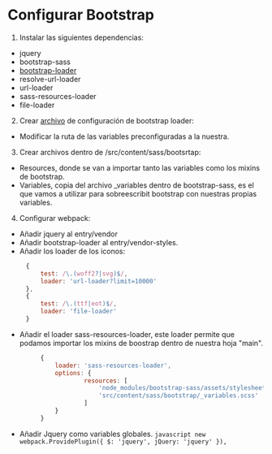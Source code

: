 # Configurar Bootstrap
1. Instalar las siguientes dependencias:
 - jquery
 - bootstrap-sass
 - [bootstrap-loader](https://github.com/shakacode/bootstrap-loader)
 - resolve-url-loader
 - url-loader
 - sass-resources-loader
 - file-loader

 2. Crear [archivo](https://raw.githubusercontent.com/shakacode/bootstrap-loader/master/.bootstraprc-3-default) de configuración de bootstrap loader: 
  * Modificar la ruta de las variables preconfiguradas a la nuestra.

 3. Crear archivos dentro de /src/content/sass/bootsrtap:
  * Resources, donde se van a importar tanto las variables como los mixins de bootstrap.
  * Variables, copia del archivo _variables dentro de bootstrap-sass, es el que vamos a utilizar para sobreescribit bootstrap con nuestras propias variables.

  4. Configurar webpack:
   * Añadir jquery al entry/vendor
   * Añadir bootstrap-loader al entry/vendor-styles.
   * Añadir los loader de los iconos:

   ```javascript
   		{
			test: /\.(woff2?|svg)$/,
			loader: 'url-loader?limit=10000'
		},
		{
			test: /\.(ttf|eot)$/,
			loader: 'file-loader'
		}
   ```
   * Añadir el loader sass-resources-loader, este loader permite que podamos importar los mixins de boostrap dentro de nuestra hoja "main".

   ```javascript
			{
				loader: 'sass-resources-loader',
				options: {
						resources: [
							'node_modules/bootstrap-sass/assets/stylesheets/bootstrap/_mixins',
							'src/content/sass/bootstrap/_variables.scss'
						]
				}
			}
   ```

   * Añadir Jquery como variables globales.
   	```javascript
		new webpack.ProvidePlugin({
			$: 'jquery',
			jQuery: 'jquery'
		}),
	```